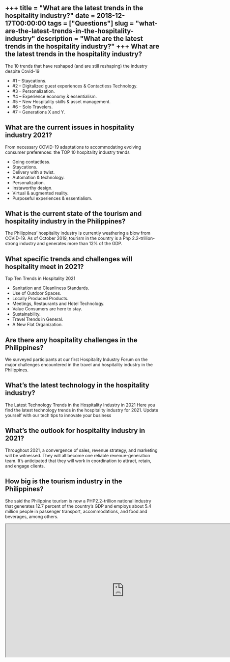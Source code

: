+++
title = "What are the latest trends in the hospitality industry?"
date = 2018-12-17T00:00:00
tags = ["Questions"]
slug = "what-are-the-latest-trends-in-the-hospitality-industry"
description = "What are the latest trends in the hospitality industry?"
+++
What are the latest trends in the hospitality industry?
-------------------------------------------------------

The 10 trends that have reshaped (and are still reshaping) the industry despite Covid-19

- \#1 – Staycations.
- \#2 – Digitalized guest experiences &amp; Contactless Technology.
- \#3 – Personalization.
- \#4 – Experience economy &amp; essentialism.
- \#5 – New Hospitality skills &amp; asset management.
- \#6 – Solo Travelers.
- \#7 – Generations X and Y.

What are the current issues in hospitality industry 2021?
---------------------------------------------------------

From necessary COVID-19 adaptations to accommodating evolving consumer preferences: the TOP 10 hospitality industry trends

- Going contactless.
- Staycations.
- Delivery with a twist.
- Automation &amp; technology.
- Personalization.
- Instaworthy design.
- Virtual &amp; augmented reality.
- Purposeful experiences &amp; essentialism.

What is the current state of the tourism and hospitality industry in the Philippines?
-------------------------------------------------------------------------------------

The Philippines’ hospitality industry is currently weathering a blow from COVID-19. As of October 2019, tourism in the country is a Php 2.2-trillion-strong industry and generates more than 12% of the GDP.

What specific trends and challenges will hospitality meet in 2021?
------------------------------------------------------------------

Top Ten Trends in Hospitality 2021

- Sanitation and Cleanliness Standards.
- Use of Outdoor Spaces.
- Locally Produced Products.
- Meetings, Restaurants and Hotel Technology.
- Value Consumers are here to stay.
- Sustainability.
- Travel Trends in General.
- A New Flat Organization.

Are there any hospitality challenges in the Philippines?
--------------------------------------------------------

We surveyed participants at our first Hospitality Industry Forum on the major challenges encountered in the travel and hospitality industry in the Philippines.

What’s the latest technology in the hospitality industry?
---------------------------------------------------------

The Latest Technology Trends in the Hospitality Industry in 2021 Here you find the latest technology trends in the hospitality industry for 2021. Update yourself with our tech tips to innovate your business

What’s the outlook for hospitality industry in 2021?
----------------------------------------------------

Throughout 2021, a convergence of sales, revenue strategy, and marketing will be witnessed. They will all become one reliable revenue-generation team. It’s anticipated that they will work in coordination to attract, retain, and engage clients.

How big is the tourism industry in the Philippines?
---------------------------------------------------

She said the Philippine tourism is now a PHP2.2-trillion national industry that generates 12.7 percent of the country’s GDP and employs about 5.4 million people in passenger transport, accommodations, and food and beverages, among others.

<iframe allow="accelerometer; autoplay; clipboard-write; encrypted-media; gyroscope; picture-in-picture" allowfullscreen="" class="__youtube_prefs__  epyt-is-override  no-lazyload" data-no-lazy="1" data-origheight="433" data-origwidth="770" data-skipgform_ajax_framebjll="" height="433" id="_ytid_68387" loading="lazy" src="https://www.youtube.com/embed/Qjgf8VQ9Boo?enablejsapi=1&autoplay=0&cc_load_policy=0&cc_lang_pref=&iv_load_policy=1&loop=0&modestbranding=0&rel=1&fs=1&playsinline=0&autohide=2&theme=dark&color=red&controls=1&" title="YouTube player" width="770"></iframe>